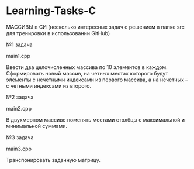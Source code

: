 # Learning-Tasks-C
МАССИВЫ в СИ (несколько интересных задач с решением в папке src для тренировки в использовании GitHub)

№1 задача

main1.cpp

Ввести два целочисленных массива по 10 элементов в каждом. Сформировать новый массив, на четных местах которого будут элементы с нечетными индексами из первого массива, а на нечетных – с четными индексами из второго.


№2 задача

main2.cpp

В двухмерном массиве поменять местами столбцы с максимальной и минимальной суммами.


№3 задача

main3.cpp

Транспонировать заданную матрицу.
